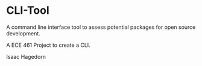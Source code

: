 # CLI-Tool
A command line interface tool to assess potential packages for open source development.

A ECE 461 Project to create a CLI.

Isaac Hagedorn

